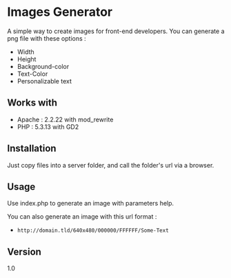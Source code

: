 Images Generator
================

A simple way to create images for front-end developers.
You can generate a png file with these options :
* Width
* Height
* Background-color
* Text-Color
* Personalizable text


Works with
----------

- Apache : 2.2.22 with mod_rewrite
- PHP : 5.3.13 with GD2


Installation
------------

Just copy files into a server folder, and call the folder's url via a browser.


Usage
-----

Use index.php to generate an image with parameters help.

You can also generate an image with this url format :
- `http://domain.tld/640x480/000000/FFFFFF/Some-Text`


Version
-------

1.0
